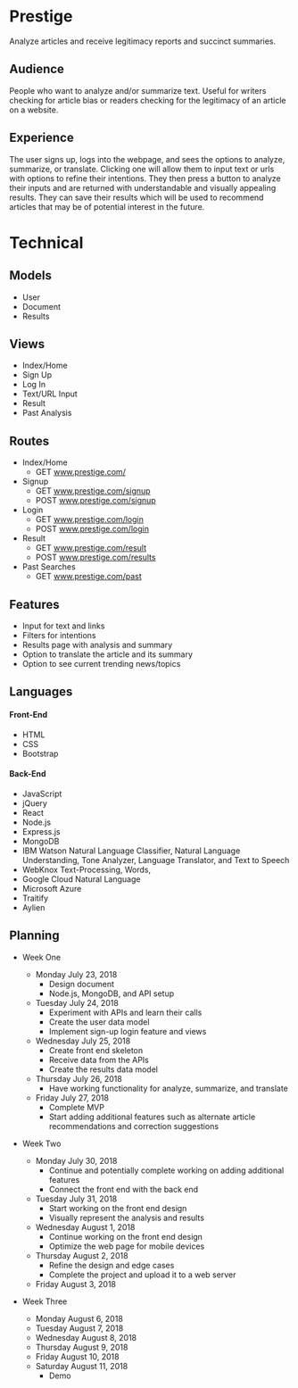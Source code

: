 # Prestige
Analyze articles and receive legitimacy reports and succinct summaries.

## Audience
People who want to analyze and/or summarize text. Useful for writers checking for article bias or readers checking for the legitimacy of an article on a website.

## Experience
The user signs up, logs into the webpage, and sees the options to analyze, summarize, or translate. Clicking one will allow them to input text or urls with options to refine their intentions. They then press a button to analyze their inputs and are returned with understandable and visually appealing results. They can save their results which will be used to recommend articles that may be of potential interest in the future.

# Technical
## Models
- User
- Document
- Results

## Views
- Index/Home
- Sign Up
- Log In
- Text/URL Input
- Result
- Past Analysis

## Routes
- Index/Home
  - GET <span></span>www.prestige.com/
- Signup
  - GET <span></span>www.prestige.com/signup
  - POST <span></span>www.prestige.com/signup
- Login
  - GET <span></span>www.prestige.com/login
  - POST <span></span>www.prestige.com/login
- Result
  - GET <span></span>www.prestige.com/result
  - POST <span></span>www.prestige.com/results
- Past Searches
  - GET <span></span>www.prestige.com/past

## Features
- Input for text and links
- Filters for intentions
- Results page with analysis and summary
- Option to translate the article and its summary
- Option to see current trending news/topics

## Languages
#### Front-End
* HTML
* CSS
* Bootstrap
#### Back-End
* JavaScript
* jQuery
* React
* Node.js
* Express.js
* MongoDB
* IBM Watson Natural Language Classifier, Natural Language Understanding, Tone Analyzer, Language Translator, and Text to Speech
* WebKnox Text-Processing, Words, 
* Google Cloud Natural Language
* Microsoft Azure
* Traitify
* Aylien

## Planning
- Week One
  - Monday July 23, 2018
    - Design document
    - Node.js, MongoDB, and API setup
  - Tuesday July 24, 2018
    - Experiment with APIs and learn their calls
    - Create the user data model
    - Implement sign-up login feature and views
  - Wednesday July 25, 2018
    - Create front end skeleton
    - Receive data from the APIs
    - Create the results data model
  - Thursday July 26, 2018
    - Have working functionality for analyze, summarize, and translate
  - Friday July 27, 2018
    - Complete MVP
    - Start adding additional features such as alternate article recommendations and correction suggestions
- Week Two
  - Monday July 30, 2018
    - Continue and potentially complete working on adding additional features
    - Connect the front end with the back end
  - Tuesday July 31, 2018
    - Start working on the front end design
    - Visually represent the analysis and results
  - Wednesday August 1, 2018
    - Continue working on the front end design
    - Optimize the web page for mobile devices
  - Thursday August 2, 2018
    - Refine the design and edge cases
    - Complete the project and upload it to a web server
  - Friday August 3, 2018

- Week Three
  - Monday August 6, 2018
  - Tuesday August 7, 2018
  - Wednesday August 8, 2018
  - Thursday August 9, 2018
  - Friday August 10, 2018
  - Saturday August 11, 2018
    - Demo
